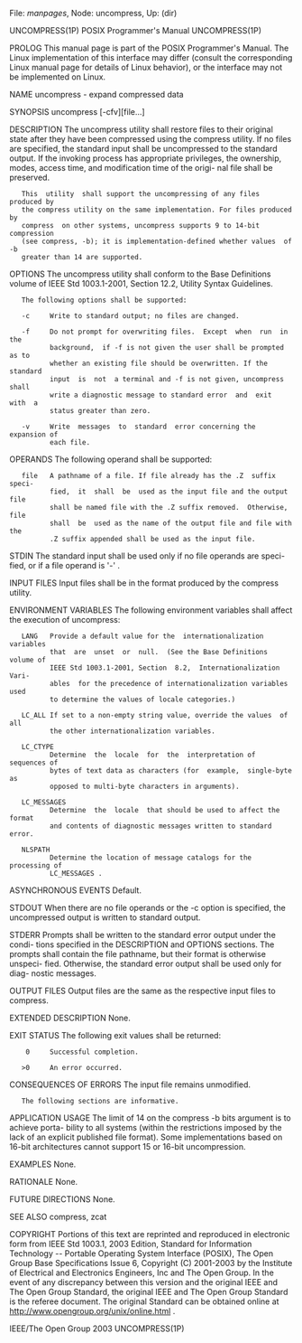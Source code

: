 File: *manpages*,  Node: uncompress,  Up: (dir)

UNCOMPRESS(1P)             POSIX Programmer's Manual            UNCOMPRESS(1P)



PROLOG
       This  manual  page is part of the POSIX Programmer's Manual.  The Linux
       implementation of this interface may differ (consult the  corresponding
       Linux  manual page for details of Linux behavior), or the interface may
       not be implemented on Linux.

NAME
       uncompress - expand compressed data

SYNOPSIS
       uncompress [-cfv][file...]

DESCRIPTION
       The uncompress utility shall restore  files  to  their  original  state
       after  they  have  been  compressed  using the compress utility.  If no
       files are specified, the standard input shall be  uncompressed  to  the
       standard  output.  If  the invoking process has appropriate privileges,
       the ownership, modes, access time, and modification time of the  origi-
       nal file shall be preserved.

       This  utility  shall support the uncompressing of any files produced by
       the compress utility on the same implementation. For files produced  by
       compress  on other systems, uncompress supports 9 to 14-bit compression
       (see compress, -b); it is implementation-defined whether values  of  -b
       greater than 14 are supported.

OPTIONS
       The  uncompress utility shall conform to the Base Definitions volume of
       IEEE Std 1003.1-2001, Section 12.2, Utility Syntax Guidelines.

       The following options shall be supported:

       -c     Write to standard output; no files are changed.

       -f     Do not prompt for overwriting files.  Except  when  run  in  the
              background,  if -f is not given the user shall be prompted as to
              whether an existing file should be overwritten. If the  standard
              input  is  not  a terminal and -f is not given, uncompress shall
              write a diagnostic message to standard error  and  exit  with  a
              status greater than zero.

       -v     Write  messages  to  standard  error concerning the expansion of
              each file.


OPERANDS
       The following operand shall be supported:

       file   A pathname of a file. If file already has the .Z  suffix  speci-
              fied,  it  shall  be  used as the input file and the output file
              shall be named file with the .Z suffix removed.  Otherwise, file
              shall  be  used as the name of the output file and file with the
              .Z suffix appended shall be used as the input file.


STDIN
       The standard input shall be used only if no file  operands  are  speci-
       fied, or if a file operand is '-' .

INPUT FILES
       Input files shall be in the format produced by the compress utility.

ENVIRONMENT VARIABLES
       The  following  environment  variables  shall  affect  the execution of
       uncompress:

       LANG   Provide a default value for the  internationalization  variables
              that  are  unset  or  null.  (See the Base Definitions volume of
              IEEE Std 1003.1-2001, Section  8.2,  Internationalization  Vari-
              ables  for the precedence of internationalization variables used
              to determine the values of locale categories.)

       LC_ALL If set to a non-empty string value, override the values  of  all
              the other internationalization variables.

       LC_CTYPE
              Determine  the  locale  for  the  interpretation of sequences of
              bytes of text data as characters (for  example,  single-byte  as
              opposed to multi-byte characters in arguments).

       LC_MESSAGES
              Determine  the  locale  that should be used to affect the format
              and contents of diagnostic messages written to standard error.

       NLSPATH
              Determine the location of message catalogs for the processing of
              LC_MESSAGES .


ASYNCHRONOUS EVENTS
       Default.

STDOUT
       When  there  are  no  file  operands or the -c option is specified, the
       uncompressed output is written to standard output.

STDERR
       Prompts shall be written to the standard error output under the  condi-
       tions  specified  in the DESCRIPTION and OPTIONS sections.  The prompts
       shall contain the file pathname, but their format is otherwise unspeci-
       fied. Otherwise, the standard error output shall be used only for diag-
       nostic messages.

OUTPUT FILES
       Output files are the same as the respective input files to compress.

EXTENDED DESCRIPTION
       None.

EXIT STATUS
       The following exit values shall be returned:

        0     Successful completion.

       >0     An error occurred.


CONSEQUENCES OF ERRORS
       The input file remains unmodified.

       The following sections are informative.

APPLICATION USAGE
       The limit of 14 on the compress -b bits argument is to  achieve  porta-
       bility  to  all systems (within the restrictions imposed by the lack of
       an explicit published  file  format).  Some  implementations  based  on
       16-bit architectures cannot support 15 or 16-bit uncompression.

EXAMPLES
       None.

RATIONALE
       None.

FUTURE DIRECTIONS
       None.

SEE ALSO
       compress, zcat

COPYRIGHT
       Portions  of  this text are reprinted and reproduced in electronic form
       from IEEE Std 1003.1, 2003 Edition, Standard for Information Technology
       --  Portable  Operating  System  Interface (POSIX), The Open Group Base
       Specifications Issue 6, Copyright (C) 2001-2003  by  the  Institute  of
       Electrical  and  Electronics  Engineers, Inc and The Open Group. In the
       event of any discrepancy between this version and the original IEEE and
       The  Open Group Standard, the original IEEE and The Open Group Standard
       is the referee document. The original Standard can be  obtained  online
       at http://www.opengroup.org/unix/online.html .



IEEE/The Open Group                  2003                       UNCOMPRESS(1P)
